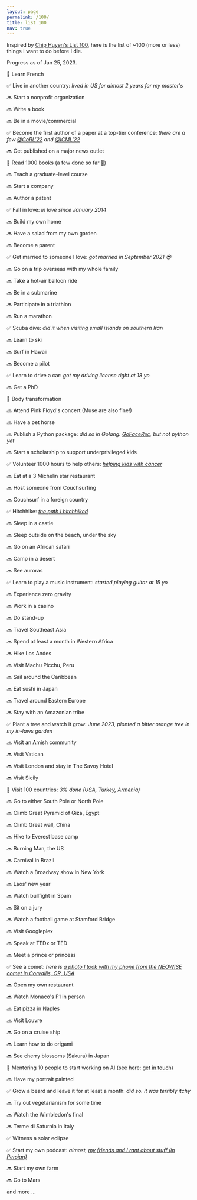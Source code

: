 ```yaml
---
layout: page
permalink: /100/
title: list 100
nav: true
---
```


Inspired by [Chip Huyen's List 100](https://huyenchip.com/list-100/), here is the list of ~100 (more or less) things I want to do before I die.

Progress as of Jan 25, 2023.

🚧 Learn French

✅ Live in another country: *lived in US for almost 2 years for my master's*

🔜 Start a nonprofit organization

🔜 Write a book

🔜 Be in a movie/commercial

✅ Become the first author of a paper at a top-tier conference: *there are a few [@CoRL'22](https://proceedings.mlr.press/v205/danesh23a.html) and [@ICML'22](http://proceedings.mlr.press/v139/danesh21a.html)*

🔜 Get published on a major news outlet

🚧 Read 1000 books (a few done so far 🙁)

🔜 Teach a graduate-level course

🔜 Start a company

🔜 Author a patent

✅ Fall in love: *in love since January 2014*

🔜 Build my own home

🔜 Have a salad from my own garden

🔜 Become a parent

✅ Get married to someone I love: *got married in September 2021 😍*

🔜 Go on a trip overseas with my whole family

🔜 Take a hot-air balloon ride

🔜 Be in a submarine

🔜 Participate in a triathlon

🔜 Run a marathon

✅ Scuba dive: *did it when visiting small islands on southern Iran*

🔜 Learn to ski

🔜 Surf in Hawaii

🔜 Become a pilot

✅ Learn to drive a car: *got my driving license right at 18 yo*

🔜 Get a PhD

🚧 Body transformation

🔜 Attend Pink Floyd's concert (Muse are also fine!)

🔜 Have a pet horse

🔜 Publish a Python package: *did so in Golang: [GoFaceRec](github.com/modanesh/GoFaceRec), but not python yet*

🔜 Start a scholarship to support underprivileged kids

✅ Volunteer 1000 hours to help others: *[helping kids with cancer](https://mahak-charity.org/volunteer/)*

🔜 Eat at a 3 Michelin star restaurant

🔜 Host someone from Couchsurfing

🔜 Couchsurf in a foreign country

✅ Hitchhike: *[the path I hitchhiked](https://www.google.com/maps/dir/%D8%B9%D8%B3%D9%84+%D9%85%D8%AD%D9%84%D9%87%D8%8C+Mazandaran+Province%E2%80%AD/%DA%A9%D8%B1%D8%AC%D8%8C+Alborz+Province%E2%80%AD/@36.2437861,50.5680572,9z/data=!4m13!4m12!1m5!1m1!1s0x3f8b80f26bcc390f:0xc8b336b3a1354914!2m2!1d50.7306348!2d36.6030106!1m5!1m1!1s0x3f8dbf95ef45f011:0x722a04e54eba9bcd!2m2!1d50.9714995!2d35.8438581)*

🔜 Sleep in a castle

🔜 Sleep outside on the beach, under the sky

🔜 Go on an African safari

🔜 Camp in a desert

🔜 See auroras

✅ Learn to play a music instrument: *started playing guitar at 15 yo*

🔜 Experience zero gravity

🔜 Work in a casino

🔜 Do stand-up

🔜 Travel Southeast Asia

🔜 Spend at least a month in Western Africa

🔜 Hike Los Andes

🔜 Visit Machu Picchu, Peru

🔜 Sail around the Caribbean

🔜 Eat sushi in Japan

🔜 Travel around Eastern Europe

🔜 Stay with an Amazonian tribe

✅ Plant a tree and watch it grow: *June 2023, planted a bitter orange tree in my in-laws garden*

🔜 Visit an Amish community

🔜 Visit Vatican

🔜 Visit London and stay in The Savoy Hotel

🔜 Visit Sicily

🚧 Visit 100 countries: *3% done (USA, Turkey, Armenia)*

🔜 Go to either South Pole or North Pole

🔜 Climb Great Pyramid of Giza, Egypt

🔜 Climb Great wall, China

🔜 Hike to Everest base camp

🔜 Burning Man, the US

🔜 Carnival in Brazil

🔜 Watch a Broadway show in New York

🔜 Laos' new year

🔜 Watch bullfight in Spain

🔜 Sit on a jury

🔜 Watch a football game at Stamford Bridge

🔜 Visit Googleplex

🔜 Speak at TEDx or TED

🔜 Meet a prince or princess

✅ See a comet: *here is [a photo I took with my phone from the NEOWISE comet in Corvallis, OR, USA](https://twitter.com/mo_danesh/status/1289294989961248768/photo/1)*

🔜 Open my own restaurant

🔜 Watch Monaco's F1 in person

🔜 Eat pizza in Naples

🔜 Visit Louvre

🔜 Go on a cruise ship

🔜 Learn how to do origami

🔜 See cherry blossoms (Sakura) in Japan

🚧 Mentoring 10 people to start working on AI (see here: [get in touch](https://modanesh.github.io/get_in_touch/))

🔜 Have my portrait painted

✅ Grow a beard and leave it for at least a month: *did so. it was terribly itchy*

🔜 Try out vegetarianism for some time

🔜 Watch the Wimbledon's final

🔜 Terme di Saturnia in Italy

✅ Witness a solar eclipse

✅ Start my own podcast: *almost, [my friends and I rant about stuff (in Persian)](https://www.youtube.com/@user-zl5dl7wv7v)*

🔜 Start my own farm

🔜 Go to Mars

and more ...